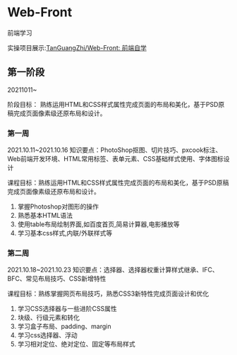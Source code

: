 # Web-Front
前端学习

实操项目展示:[TanGuangZhi/Web-Front: 前端自学](https://github.com/TanGuangZhi/Web-Front/blob/main/detailShow.md)

## 第一阶段
20211011~

阶段目标：
熟练运用HTML和CSS样式属性完成页面的布局和美化，基于PSD原稿完成页面像素级还原布局和设计。
### 第一周
2021.10.11~2021.10.16
知识要点：PhotoShop抠图、切片技巧、pxcook标注、Web前端开发环境、HTML常用标签、表单元素、CSS基础样式使用、字体图标设计

课程目标：熟练运用HTML和CSS样式属性完成页面的布局和美化，基于PSD原稿完成页面像素级还原布局和设计。

1. 掌握Photoshop对图形的操作
2. 熟悉基本HTML语法
3. 使用table布局绘制界面,如百度首页,简易计算器,电影播放等
4. 学习基本css样式,内联/外联样式等

### 第二周
2021.10.18~2021.10.23
知识要点：选择器、选择器权重计算样式继承、IFC、BFC、常见布局技巧、CSS新增特性

课程目标：熟练掌握网页布局技巧，熟悉CSS3新特性完成页面设计和优化

1. 学习CSS选择器与一些进阶CSS属性
2. 块级、行级元素和转化
3. 学习盒子布局、padding、margin
4. 学习css选择器、浮动
5. 学习相对定位、绝对定位、固定等布局样式



































